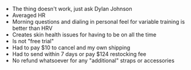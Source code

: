- The thing doesn't work, just ask Dylan Johnson
- Averaged HR
- Morning questions and dialing in personal feel for variable training is better than HRV
- Creates skin health issues for having to be on all the time
- Is not "free trial"
- Had to pay $10 to cancel and my own shipping
- Had to send within 7 days or pay $124 restocking fee
- No refund whatsoever for any "additional" straps or accessories